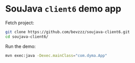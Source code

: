 # SouJava `client6` demo app

Fetch project:

```sh
git clone https://github.com/bevzzz/soujava-client6.git
cd soujava-client6/
```

Run the demo:

```sh
mvn exec:java -Dexec.mainClass="com.dyma.App"
```